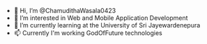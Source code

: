- 👋 Hi, I’m @ChamudithaWasala0423
- 👀 I’m interested in Web and Mobile Application Development
- 🌱 I’m currently learning at the University of Sri Jayewardenepura
- 📫 Currently I'm working GodOfFuture technologies 


<!---
ChamudithaWasala0423/ChamudithaWasala0423 is a ✨ special ✨ repository because its `README.md` (this file) appears on your GitHub profile.
You can click the Preview link to take a look at your changes.
--->
